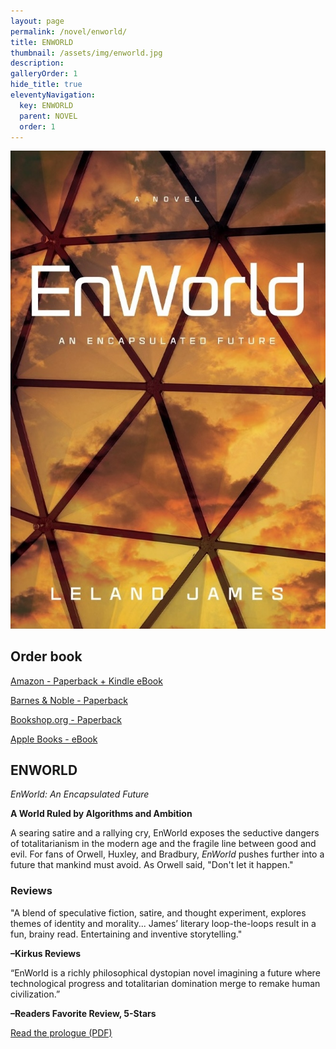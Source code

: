 ```yaml
---
layout: page
permalink: /novel/enworld/
title: ENWORLD
thumbnail: /assets/img/enworld.jpg
description: 
galleryOrder: 1
hide_title: true
eleventyNavigation:
  key: ENWORLD
  parent: NOVEL
  order: 1
---
```


<div class="container">
  <div class="image-container">
    <img src="/assets/img/enworld.jpg" alt="Book Cover">
    <p></p>
    <h2>Order book</h2>
    <p><a href="https://www.amazon.com/dp/163299996X">Amazon - Paperback + Kindle eBook</a></p>
    <p><a href="https://www.barnesandnoble.com/w/enworld-leland-james/1147646329?ean=9781632999962">Barnes & Noble - Paperback</a></p>   
    <p><a href="https://bookshop.org/p/books/enworld-an-encapsulated-future/96819dbb21b7433b?ean=9781632999962&next=t">Bookshop.org - Paperback</a></p>
    <p><a href="https://books.apple.com/us/book/enworld/id6747411565">Apple Books - eBook</a></p>
  </div>
  <div class="text-container">
    <h2>ENWORLD</h2>
    <p><em>EnWorld: An Encapsulated Future</em></p>
    <p><b>A World Ruled by Algorithms and Ambition</b></p>
    <p>A searing satire and a rallying cry, EnWorld exposes the seductive dangers of totalitarianism in the modern age and the fragile line between good and evil. For fans of Orwell, Huxley, and Bradbury, <em>EnWorld</em> pushes further into a future that mankind must avoid. As Orwell said, "Don't let it happen."</p>
    <h3>Reviews</h3>
    <p>"A blend of speculative fiction, satire, and thought experiment, explores themes of identity and morality... James’ literary loop-the-loops result in a fun, brainy read. Entertaining and inventive storytelling."</p>
    <p><strong>–Kirkus Reviews</strong></p>
    <p>“EnWorld is a richly philosophical dystopian novel imagining a future where technological progress and totalitarian domination merge to remake human civilization.”</p>
    <p><strong>–Readers Favorite Review, 5-Stars</strong></p>
    <p><a href="/assets/pdf/enworld-prologue.pdf" target="_blank">Read the prologue (PDF)</a></p> 
  </div>
</div>

<script>
  document.addEventListener('DOMContentLoaded', function() {
    const toggleLink = document.getElementById("toggle-sample");
    const prologueContent = document.getElementById("sample-content");

    toggleLink.addEventListener("click", function(event) {
      event.preventDefault(); // Prevent default link behavior
      if (prologueContent.style.display === "none") {
        prologueContent.style.display = "block"; // Show content
        toggleLink.textContent = "Hide prologue"; // Change link text
        prologueContent.scrollIntoView({ behavior: "smooth" }); // Scroll to content
      } else {
        prologueContent.style.display = "none"; // Hide content
        toggleLink.textContent = "Read prologue"; // Change link text back
      }
    });
  });
</script>
